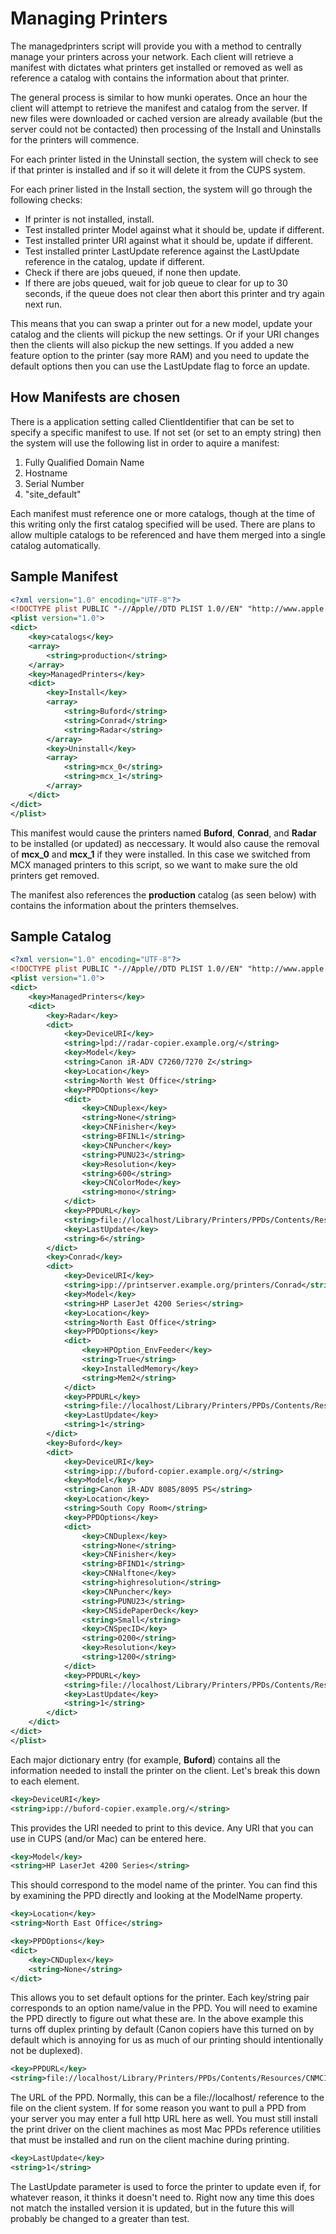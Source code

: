 # Managing Printers

The managedprinters script will provide you with a method to centrally
manage your printers across your network. Each client will retrieve a
manifest with dictates what printers get installed or removed as well
as reference a catalog with contains the information about that printer.

The general process is similar to how munki operates. Once an hour the
client will attempt to retrieve the manifest and catalog from the server.
If new files were downloaded or cached version are already available (but
the server could not be contacted) then processing of the Install and
Uninstalls for the printers will commence.

For each printer listed in the Uninstall section, the system will check to
see if that printer is installed and if so it will delete it from the CUPS
system.

For each priner listed in the Install section, the system will go through
the following checks:

- If printer is not installed, install.
- Test installed printer Model against what it should be, update if different.
- Test installed printer URI against what it should be, update if different.
- Test installed printer LastUpdate reference against the LastUpdate
reference in the catalog, update if different.
- Check if there are jobs queued, if none then update.
- If there are jobs queued, wait for job queue to clear for up to 30 seconds,
if the queue does not clear then abort this printer and try again next run.

This means that you can swap a printer out for a new model, update your
catalog and the clients will pickup the new settings. Or if your URI changes
then the clients will also pickup the new settings. If you added a new
feature option to the printer (say more RAM) and you need to update the
default options then you can use the LastUpdate flag to force an update.

## How Manifests are chosen

There is a application setting called ClientIdentifier that can be set to
specify a specific manifest to use. If not set (or set to an empty string)
then the system will use the following list in order to aquire a manifest:

1. Fully Qualified Domain Name
2. Hostname
3. Serial Number
4. "site_default"

Each manifest must reference one or more catalogs, though at the time of this
writing only the first catalog specified will be used. There are plans to
allow multiple catalogs to be referenced and have them merged into a single
catalog automatically.

## Sample Manifest

```xml
<?xml version="1.0" encoding="UTF-8"?>
<!DOCTYPE plist PUBLIC "-//Apple//DTD PLIST 1.0//EN" "http://www.apple.com/DTDs/PropertyList-1.0.dtd">
<plist version="1.0">
<dict>
	<key>catalogs</key>
	<array>
		<string>production</string>
	</array>
	<key>ManagedPrinters</key>
	<dict>
		<key>Install</key>
		<array>
			<string>Buford</string>
			<string>Conrad</string>
			<string>Radar</string>
		</array>
		<key>Uninstall</key>
		<array>
			<string>mcx_0</string>
			<string>mcx_1</string>
		</array>
	</dict>
</dict>
</plist>
```

This manifest would cause the printers named **Buford**, **Conrad**, and
**Radar** to be installed (or updated) as neccessary. It would also cause
the removal of **mcx_0** and **mcx_1** if they were installed. In this case
we switched from MCX managed printers to this script, so we want to make
sure the old printers get removed.

The manifest also references the **production** catalog (as seen below) with
contains the information about the printers themselves.

## Sample Catalog

```xml
<?xml version="1.0" encoding="UTF-8"?>
<!DOCTYPE plist PUBLIC "-//Apple//DTD PLIST 1.0//EN" "http://www.apple.com/DTDs/PropertyList-1.0.dtd">
<plist version="1.0">
<dict>
	<key>ManagedPrinters</key>
	<dict>
		<key>Radar</key>
		<dict>
			<key>DeviceURI</key>
			<string>lpd://radar-copier.example.org/</string>
			<key>Model</key>
			<string>Canon iR-ADV C7260/7270 Z</string>
			<key>Location</key>
			<string>North West Office</string>
			<key>PPDOptions</key>
			<dict>
				<key>CNDuplex</key>
				<string>None</string>
				<key>CNFinisher</key>
				<string>BFINL1</string>
				<key>CNPuncher</key>
				<string>PUNU23</string>
				<key>Resolution</key>
				<string>600</string>
				<key>CNColorMode</key>
				<string>mono</string>
			</dict>
			<key>PPDURL</key>
			<string>file://localhost/Library/Printers/PPDs/Contents/Resources/CNPZUIRAC7260ZU.ppd.gz</string>
			<key>LastUpdate</key>
			<string>6</string>
		</dict>
		<key>Conrad</key>
		<dict>
			<key>DeviceURI</key>
			<string>ipp://printserver.example.org/printers/Conrad</string>
			<key>Model</key>
			<string>HP LaserJet 4200 Series</string>
			<key>Location</key>
			<string>North East Office</string>
			<key>PPDOptions</key>
			<dict>
				<key>HPOption_EnvFeeder</key>
				<string>True</string>
				<key>InstalledMemory</key>
				<string>Mem2</string>
			</dict>
			<key>PPDURL</key>
			<string>file://localhost/Library/Printers/PPDs/Contents/Resources/hp LaserJet 4200 Series.gz</string>
			<key>LastUpdate</key>
			<string>1</string>
		</dict>
		<key>Buford</key>
		<dict>
			<key>DeviceURI</key>
			<string>ipp://buford-copier.example.org/</string>
			<key>Model</key>
			<string>Canon iR-ADV 8085/8095 PS</string>
			<key>Location</key>
			<string>South Copy Room</string>
			<key>PPDOptions</key>
			<dict>
				<key>CNDuplex</key>
				<string>None</string>
				<key>CNFinisher</key>
				<string>BFIND1</string>
				<key>CNHalftone</key>
				<string>highresolution</string>
				<key>CNPuncher</key>
				<string>PUNU23</string>
				<key>CNSidePaperDeck</key>
				<string>Small</string>
				<key>CNSpecID</key>
				<string>0200</string>
				<key>Resolution</key>
				<string>1200</string>
			</dict>
			<key>PPDURL</key>
			<string>file://localhost/Library/Printers/PPDs/Contents/Resources/CNMCIRA8095S2US.ppd.gz</string>
			<key>LastUpdate</key>
			<string>1</string>
		</dict>
	</dict>
</dict>
</plist>
```

Each major dictionary entry (for example, **Buford**) contains all the
information needed to install the printer on the client. Let's break this
down to each element.

```xml
<key>DeviceURI</key>
<string>ipp://buford-copier.example.org/</string>
```

This provides the URI needed to print to this device. Any URI that you can
use in CUPS (and/or Mac) can be entered here.


```xml
<key>Model</key>
<string>HP LaserJet 4200 Series</string>
```

This should correspond to the model name of the printer. You can find this
by examining the PPD directly and looking at the ModelName property.

```xml
<key>Location</key>
<string>North East Office</string>
```

```xml
<key>PPDOptions</key>
<dict>
    <key>CNDuplex</key>
    <string>None</string>
</dict>
```

This allows you to set default options for the printer. Each key/string pair
corresponds to an option name/value in the PPD. You will need to examine the
PPD directly to figure out what these are. In the above example this turns
off duplex printing by default (Canon copiers have this turned on by default
which is annoying for us as much of our printing should intentionally not be
duplexed).


```xml
<key>PPDURL</key>
<string>file://localhost/Library/Printers/PPDs/Contents/Resources/CNMCIRA8095S2US.ppd.gz</string>
```

The URL of the PPD.  Normally, this can be a file://localhost/ reference to
the file on the client system. If for some reason you want to pull a PPD from
your server you may enter a full http URL here as well. You must still install
the print driver on the client machines as most Mac PPDs reference utilities
that must be installed and run on the client machine during printing.

```xml
<key>LastUpdate</key>
<string>1</string>
```

The LastUpdate parameter is used to force the printer to update even if, for
whatever reason, it thinks it doesn't need to. Right now any time this does
not match the installed version it is updated, but in the future this will
probably be changed to a greater than test.

